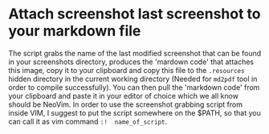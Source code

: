 # Attach screenshot last screenshot to your markdown file

The script grabs the name of the last modified screenshot that can be found in your screenshots directory, produces the 'mardown code' that attaches this image, copy it to your clipboard and copy this file to the `.resources` hidden directory in the current working directory (Needed for `md2pdf` tool in order to compile successfully). You can then pull the 'markdown code' from your clipboard and paste it in your editor of choice which we all know should be NeoVim. In order to use the screenshot grabbing script from inside VIM, I suggest to put the script somewhere on the $PATH, so that you can call it as  vim command `:!  name_of_script`.
